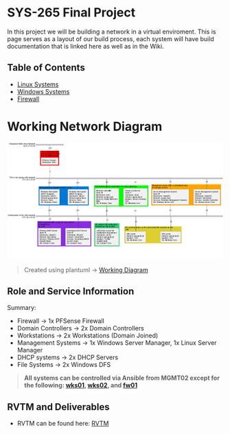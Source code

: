 # SYS-265 Final Project
In this project we will be building a network in a virtual enviroment. This is page serves as a layout of our build process, each system will have build documentation that is linked here as well as in the Wiki.

## Table of Contents
 * [Linux Systems](https://github.com/AminDaoudi/Final-Project/wiki/Linux-Systems)
 * [Windows Systems](https://github.com/AminDaoudi/Final-Project/wiki/Windows-Systems)
 * [Firewall](https://github.com/AminDaoudi/Final-Project/wiki/fw)

 # Working Network Diagram
 ![Working Diagram](<Images/Working Network Diagram.png>)
 > Created using plantuml -> [Working Diagram](milestone1_diagram.plantuml)
 
 ## Role and Service Information
Summary: 

 * Firewall -> 1x PFSense Firewall
 * Domain Controllers -> 2x Domain Controllers
 * Workstations -> 2x Workstations (Domain Joined)
 * Management Systems -> 1x Windows Server Manager, 1x Linux Server Manager
 * DHCP systems -> 2x DHCP Servers 
 * File Systems -> 2x Windows DFS
> **All systems can be controlled via Ansible from MGMT02 except for the following: [wks01](https://github.com/AminDaoudi/Final-Project/wiki/w1), [wks02](https://github.com/AminDaoudi/Final-Project/wiki/w2), and [fw01](https://github.com/AminDaoudi/Final-Project/wiki/fw)**

 ## RVTM and Deliverables
  * RVTM can be found here: [RVTM](https://github.com/AminDaoudi/Final-Project/wiki/RVTM)
